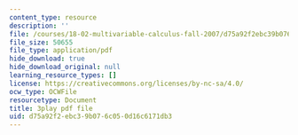 ```yaml
---
content_type: resource
description: ''
file: /courses/18-02-multivariable-calculus-fall-2007/d75a92f2ebc39b076c050d16c6171db3_tzoYhe3H5dM.pdf
file_size: 50655
file_type: application/pdf
hide_download: true
hide_download_original: null
learning_resource_types: []
license: https://creativecommons.org/licenses/by-nc-sa/4.0/
ocw_type: OCWFile
resourcetype: Document
title: 3play pdf file
uid: d75a92f2-ebc3-9b07-6c05-0d16c6171db3
---
```

